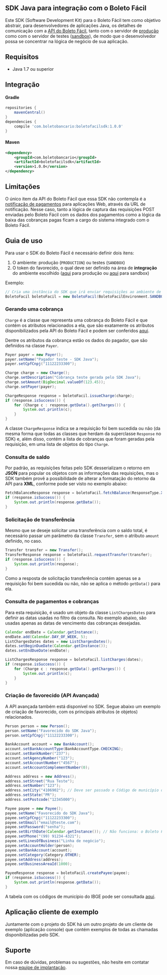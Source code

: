 ## SDK Java para integração com o Boleto Fácil

Este SDK (Software Development Kit) para o Boleto Fácil tem como objetivo abstrair, para desenvolvedores de aplicações Java, os detalhes de comunicação com a [API do Boleto Fácil](https://www.boletobancario.com/boletofacil/integration/integration.html), tanto com o servidor de [produção](https://www.boletobancario.com/boletofacil/) como com o servidor de testes ([sandbox](https://sandbox.boletobancario.com/boletofacil/)), de modo que o desenvolvedor possa se concentrar na lógica de negócio de sua aplicação.

## Requisitos

* Java 1.7 ou superior

## Integração

#### Gradle
```gradle
repositories {
	mavenCentral()
}
dependencies {
	compile 'com.boletobancario:boletofacilsdk:1.0.0'
}
```

#### Maven
```xml
<dependency>
    <groupId>com.boletobancario</groupId>
    <artifactId>boletofacilsdk</artifactId>
    <version>1.0.0</version>
</dependency>
```

## Limitações

O único item da API do Boleto Fácil que essa SDK não contempla é a [notificação de pagamentos](https://www.boletobancario.com/boletofacil/integration/integration.html#notificacao) para aplicações Web, através da URL de notificação. Nesse caso, tanto a lógica de captura das requisições POST enviadas pelo Boleto Fácil com os dados dos pagamentos como a lógica da baixa das cobranças pagas ficam a cargo do sistema integrado com o Boleto Fácil.

## Guia de uso

Para usar o SDK do Boleto Fácil é necessário definir dois itens:

1. O ambiente: produção (`PRODUCTION`) ou testes (`SANDBOX`)
2. O token do favorecido, o qual deve ser definido na área de **integração** do ambiente escolhido ([aqui](https://www.boletobancario.com/boletofacil/integration/integration.html#token) para produção ou [aqui](https://sandbox.boletobancario.com/boletofacil/integration/integration.html#token) para sandbox)

Exemplo:
```java
// Cria uma instância do SDK que irá enviar requisições ao ambiente de testes do Boleto Fácil (Sandbox)
BoletoFacil boletoFacil = new BoletoFacil(BoletoFacilEnvironment.SANDBOX, "XYZ12345"); // XYZ12345 é o token
```

### Gerando uma cobrança

`Charge` é a classe que representa uma cobrança do Boleto Fácil e que contém os atributos relacionados a ela, que 
são exatamente os atributos disponibilizados pela API do Boleto Fácil e podem ser conferidos [aqui](https://www.boletobancario.com/boletofacil/integration/integration.html#cobrancas). 

Dentre os atributos da cobrança estão os dados do pagador, que são definidos na classe `Payer`.

```java
Payer payer = new Payer();
payer.setName("Pagador teste - SDK Java");
payer.setCpfCnpj("11122233300");

Charge charge = new Charge();
charge.setDescription("Cobrança teste gerada pelo SDK Java");
charge.setAmount(BigDecimal.valueOf(123.45));
charge.setPayer(payer);

ChargeResponse response = boletoFacil.issueCharge(charge);
if (response.isSuccess()) {
	for (Charge c : response.getData().getCharges()) {
		System.out.println(c);
	}
}
```

A classe `ChargeResponse` indica se a requisição foi bem sucedida ou não (da mesma forma que todas as classes que herdam da superclasse `Response` no SDK) e, além disso, contém a lista de cobranças que foram geradas pela requisição, em uma lista de objetos do tipo `Charge`.


### Consulta de saldo

Por padrão, as requisições feitas pelo SDK desserializam o retorno em **JSON** para popular os objetos com as informações das requisições, mas o SDK também provê a possibilidade de alterar a formatação do retorno da API para **XML**, conforme pode ser visto no exemplo abaixo:

```java
FetchBalanceResponse response = boletoFacil.fetchBalance(ResponseType.XML);
if (response.isSuccess()) {
	System.out.println(response.getData());
}
```


### Solicitação de transferência

Mesmo que se deseje solicitar uma transferência com o saldo total, é necessário passar um parâmetro da classe `Transfer`, sem o atributo `amount` definido, no caso.

```java
Transfer transfer = new Transfer();
TransferResponse response = boletoFacil.requestTransfer(transfer);
if (response.isSuccess()) {
	System.out.println(response);
}
```

Como a resposta de solicitação transferência contém apenas se a requisição foi bem sucedida ou não, não se aplica o método `getData()` para ela.


### Consulta de pagamentos e cobranças

Para esta requisição, é usado um objeto da classe `ListChargesDates` para definir as datas usadas no filtro da consulta. No exemplo abaixo, são usadas apenas as datas de vencimento das cobranças desejadas.

```java
Calendar endDate = Calendar.getInstance();
endDate.add(Calendar.DAY_OF_WEEK, 5);
ListChargesDates dates = new ListChargesDates();
dates.setBeginDueDate(Calendar.getInstance());
dates.setEndDueDate(endDate);

ListChargesResponse response = boletoFacil.listCharges(dates);
if (response.isSuccess()) {
	for (Charge c : response.getData().getCharges()) {
		System.out.println(c);
	}
}
```


### Criação de favorecido (API Avançada)

A API avançada também está disponível no SDK. Segue abaixo um exemplo de criação de favorecido, com os principais atributos (e objetos) relacionados.

```java
Person person = new Person();
person.setName("Favorecido do SDK Java");
person.setCpfCnpj("11122233300");

BankAccount account = new BankAccount();
account.setBankAccountType(BankAccountType.CHECKING);
account.setBankNumber("237");
account.setAgencyNumber("123");
account.setAccountNumber("4567");
account.setAccountComplementNumber(0);

Address address = new Address();
address.setStreet("Rua Teste");
address.setNumber("123");
address.setCity("4106902"); // Deve ser passado o Código de município do IBGE, assim como na API
address.setState("PR");
address.setPostcode("12345000");

Payee payee = new Payee();
payee.setName("Favorecido do SDK Java");
payee.setCpfCnpj("11122233300");
payee.setEmail("email@teste.com");
payee.setPassword("senha");
payee.setBirthDate(Calendar.getInstance()); // Não funciona: o Boleto Fácil rejeita favorecidos menores de idade
payee.setPhone("(99) 91234-4321");
payee.setLinesOfBusiness("Linha de negócio");
payee.setAccountHolder(person);
payee.setBankAccount(account);
payee.setCategory(Category.OTHER);
payee.setAddress(address);
payee.setBusinessAreaId(1000);

PayeeResponse response = boletoFacil.createPayee(payee);
if (response.isSuccess()) {
	System.out.println(response.getData());
}
```

A tabela com os códigos de município do IBGE pode ser consultada [aqui](http://www.ibge.gov.br/home/geociencias/areaterritorial/area.shtm).


## Aplicação cliente de exemplo

Juntamente com o projeto do SDK há um outro projeto de um cliente de exemplo (aplicação console) que contém exemplos de todas as chamadas disponibilizadas pelo SDK.


## Suporte

Em caso de dúvidas, problemas ou sugestões, não hesite em contatar nossa [equipe de implantação](mailto:implantacao@juno.com.br).

